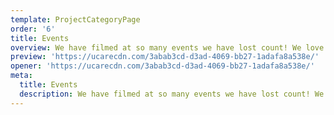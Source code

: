 ```yaml
---
template: ProjectCategoryPage
order: '6'
title: Events
overview: We have filmed at so many events we have lost count! We love doing them because not only do we usually learn a lot from people like key note speaker we get to go to a lot of parties ;)
preview: 'https://ucarecdn.com/3abab3cd-d3ad-4069-bb27-1adafa8a538e/'
opener: 'https://ucarecdn.com/3abab3cd-d3ad-4069-bb27-1adafa8a538e/'
meta:
  title: Events
  description: We have filmed at so many events we have lost count! We love doing them because not only do we usually learn a lot from people like key note speaker we get to go to a lot of parties ;)
---
```

